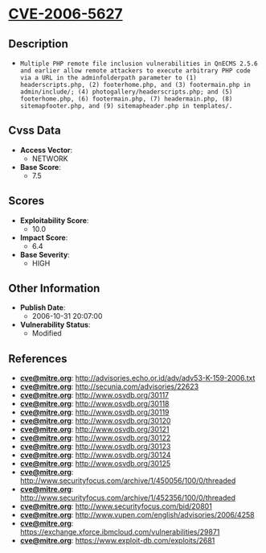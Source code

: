
# [CVE-2006-5627](https://cve.mitre.org/cgi-bin/cvename.cgi?name=CVE-2006-5627)

## Description

- `Multiple PHP remote file inclusion vulnerabilities in QnECMS 2.5.6 and earlier allow remote attackers to execute arbitrary PHP code via a URL in the adminfolderpath parameter to (1) headerscripts.php, (2) footerhome.php, and (3) footermain.php in admin/include/; (4) photogallery/headerscripts.php; and (5) footerhome.php, (6) footermain.php, (7) headermain.php, (8) sitemapfooter.php, and (9) sitemapheader.php in templates/.`

## Cvss Data

- **Access Vector**:
  - NETWORK
- **Base Score**:
  - 7.5

## Scores

- **Exploitability Score**:
  - 10.0
- **Impact Score**:
  - 6.4
- **Base Severity**:
  - HIGH

## Other Information

- **Publish Date**:
  - 2006-10-31 20:07:00
- **Vulnerability Status**:
  - Modified

## References

- **cve@mitre.org**: http://advisories.echo.or.id/adv/adv53-K-159-2006.txt
- **cve@mitre.org**: http://secunia.com/advisories/22623
- **cve@mitre.org**: http://www.osvdb.org/30117
- **cve@mitre.org**: http://www.osvdb.org/30118
- **cve@mitre.org**: http://www.osvdb.org/30119
- **cve@mitre.org**: http://www.osvdb.org/30120
- **cve@mitre.org**: http://www.osvdb.org/30121
- **cve@mitre.org**: http://www.osvdb.org/30122
- **cve@mitre.org**: http://www.osvdb.org/30123
- **cve@mitre.org**: http://www.osvdb.org/30124
- **cve@mitre.org**: http://www.osvdb.org/30125
- **cve@mitre.org**: http://www.securityfocus.com/archive/1/450056/100/0/threaded
- **cve@mitre.org**: http://www.securityfocus.com/archive/1/452356/100/0/threaded
- **cve@mitre.org**: http://www.securityfocus.com/bid/20801
- **cve@mitre.org**: http://www.vupen.com/english/advisories/2006/4258
- **cve@mitre.org**: https://exchange.xforce.ibmcloud.com/vulnerabilities/29871
- **cve@mitre.org**: https://www.exploit-db.com/exploits/2681
